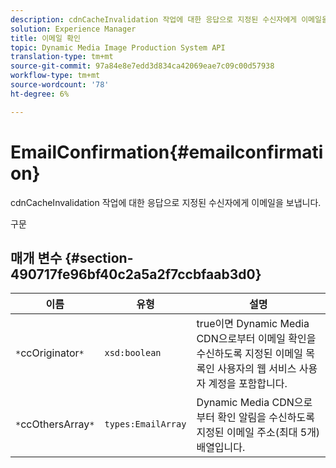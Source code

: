 ```yaml
---
description: cdnCacheInvalidation 작업에 대한 응답으로 지정된 수신자에게 이메일을 보냅니다.
solution: Experience Manager
title: 이메일 확인
topic: Dynamic Media Image Production System API
translation-type: tm+mt
source-git-commit: 97a84e8e7edd3d834ca42069eae7c09c00d57938
workflow-type: tm+mt
source-wordcount: '78'
ht-degree: 6%

---
```



# EmailConfirmation{#emailconfirmation}

cdnCacheInvalidation 작업에 대한 응답으로 지정된 수신자에게 이메일을 보냅니다.

구문

## 매개 변수 {#section-490717fe96bf40c2a5a2f7ccbfaab3d0}

| 이름 | 유형 | 설명 |
|---|---|---|
| `*`ccOriginator`*` | `xsd:boolean` | true이면 Dynamic Media CDN으로부터 이메일 확인을 수신하도록 지정된 이메일 목록인 사용자의 웹 서비스 사용자 계정을 포함합니다. |
| `*`ccOthersArray`*` | `types:EmailArray` | Dynamic Media CDN으로부터 확인 알림을 수신하도록 지정된 이메일 주소(최대 5개) 배열입니다. |

